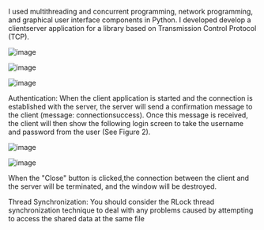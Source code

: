 I used multithreading and concurrent programming, network programming, and graphical user interface components in Python. I developed develop a clientserver application for a library based on Transmission Control Protocol (TCP).

![image](https://github.com/celikmehmetfatihh/Server-Client-Library-Application/assets/78351594/2b9543fe-4634-4bf1-8970-8a481becf55c)

![image](https://github.com/celikmehmetfatihh/Server-Client-Library-Application/assets/78351594/dba2fae9-d076-49d9-8d61-c394f8aa85b8)

![image](https://github.com/celikmehmetfatihh/Server-Client-Library-Application/assets/78351594/f1100c65-cf95-4aa5-8c7f-c0d2e1ca3c71)

Authentication: When the client application is started and the connection is established with the server, the server will send a confirmation message to the client (message: connectionsuccess). Once this message is received, the client will then show the following login screen to take the username and password from the user (See Figure 2).

![image](https://github.com/celikmehmetfatihh/Server-Client-Library-Application/assets/78351594/b596c83f-1ff8-4778-a19f-cd95f0bc6fa6)

![image](https://github.com/celikmehmetfatihh/Server-Client-Library-Application/assets/78351594/04a8aa1e-b9cd-47d6-a49c-c6ce6dceca84)

When the "Close" button is clicked,the connection between the client and the server will be terminated, and the window will be destroyed.

Thread Synchronization: You should consider the RLock thread synchronization technique to deal with any problems caused by attempting to access the shared data at the same file




